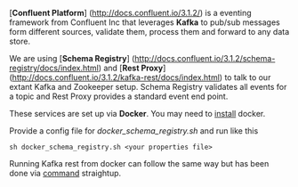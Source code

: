 [**Confluent Platform**] (<http://docs.confluent.io/3.1.2/>) is a eventing framework from Confluent Inc that leverages **Kafka** to pub/sub messages form different sources, validate them, process them and forward to any data store. 

We are using [**Schema Registry**] (<http://docs.confluent.io/3.1.2/schema-registry/docs/index.html>) and [**Rest Proxy**]  (<http://docs.confluent.io/3.1.2/kafka-rest/docs/index.html>) to talk to our extant Kafka and Zookeeper setup. Schema Registry validates all events for a topic and Rest Proxy provides a standard event end point.

These services are set up via **Docker**. You may need to [install](http://docs.aws.amazon.com/AmazonECS/latest/developerguide/docker-basics.html) docker. 

Provide a config file for *docker\_schema\_registry.sh* and run like this
```
sh docker_schema_registry.sh <your properties file>
```

Running Kafka rest from docker can follow the same way but has been done via [command](http://docs.confluent.io/3.1.2/cp-docker-images/docs/quickstart.html) straightup.
  



